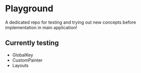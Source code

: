 # Playground

A dedicated repo for testing and trying out new concepts before implementation in main application!

## Currently testing
- GlobalKey
- CustomPainter
- Layouts